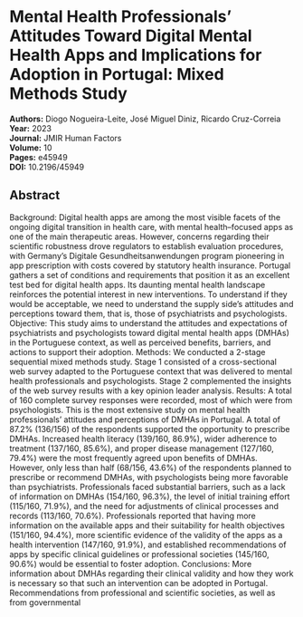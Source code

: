 # Mental Health Professionals’ Attitudes Toward Digital Mental Health Apps and Implications for Adoption in Portugal: Mixed Methods Study

**Authors:** Diogo Nogueira-Leite, José Miguel Diniz, Ricardo Cruz-Correia  
**Year:** 2023  
**Journal:** JMIR Human Factors  
**Volume:** 10  
**Pages:** e45949  
**DOI:** 10.2196/45949  

## Abstract
Background: Digital health apps are among the most visible facets of the ongoing digital transition in health care, with mental health–focused apps as one of the main therapeutic areas. However, concerns regarding their scientific robustness drove regulators to establish evaluation procedures, with Germany’s Digitale Gesundheitsanwendungen program pioneering in app prescription with costs covered by statutory health insurance. Portugal gathers a set of conditions and requirements that position it as an excellent test bed for digital health apps. Its daunting mental health landscape reinforces the potential interest in new interventions. To understand if they would be acceptable, we need to understand the supply side’s attitudes and perceptions toward them, that is, those of psychiatrists and psychologists.
Objective: This study aims to understand the attitudes and expectations of psychiatrists and psychologists toward digital mental health apps (DMHAs) in the Portuguese context, as well as perceived benefits, barriers, and actions to support their adoption.
Methods: We conducted a 2-stage sequential mixed methods study. Stage 1 consisted of a cross-sectional web survey adapted to the Portuguese context that was delivered to mental health professionals and psychologists. Stage 2 complemented the insights of the web survey results with a key opinion leader analysis.
Results: A total of 160 complete survey responses were recorded, most of which were from psychologists. This is the most extensive study on mental health professionals’ attitudes and perceptions of DMHAs in Portugal. A total of 87.2% (136/156) of the respondents supported the opportunity to prescribe DMHAs. Increased health literacy (139/160, 86.9%), wider adherence to treatment (137/160, 85.6%), and proper disease management (127/160, 79.4%) were the most frequently agreed upon benefits of DMHAs. However, only less than half (68/156, 43.6%) of the respondents planned to prescribe or recommend DMHAs, with psychologists being more favorable than psychiatrists. Professionals faced substantial barriers, such as a lack of information on DMHAs (154/160, 96.3%), the level of initial training effort (115/160, 71.9%), and the need for adjustments of clinical processes and records (113/160, 70.6%). Professionals reported that having more information on the available apps and their suitability for health objectives (151/160, 94.4%), more scientific evidence of the validity of the apps as a health intervention (147/160, 91.9%), and established recommendations of apps by specific clinical guidelines or professional societies (145/160, 90.6%) would be essential to foster adoption.
Conclusions: More information about DMHAs regarding their clinical validity and how they work is necessary so that such an intervention can be adopted in Portugal. Recommendations from professional and scientific societies, as well as from governmental

